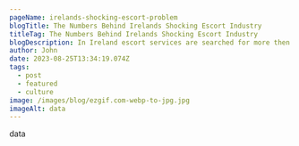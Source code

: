 ```yaml
---
pageName: irelands-shocking-escort-problem
blogTitle: The Numbers Behind Irelands Shocking Escort Industry
titleTag: The Numbers Behind Irelands Shocking Escort Industry
blogDescription: In Ireland escort services are searched for more then 10000 times per day.
author: John
date: 2023-08-25T13:34:19.074Z
tags:
  - post
  - featured
  - culture
image: /images/blog/ezgif.com-webp-to-jpg.jpg
imageAlt: data
---
```

d﻿ata